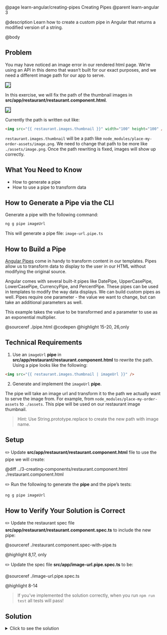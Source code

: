 @page learn-angular/creating-pipes Creating Pipes
@parent learn-angular 3

@description Learn how to create a custom pipe in Angular that returns a modified version of a string.

@body

## Problem

You may have noticed an image error in our rendered html page. We’re using an API in this demo that wasn’t built for our exact purposes, and we need a different image path for our app to serve.

<img src="../static/img/angular/3-creating-components/restaurant-component.png"
  style="border: solid 1px black; max-width: 320px;"/>

In this exercise, we will fix the path of the thumbnail images in **src/app/restaurant/restaurant.component.html**.

<img src="../static/img/angular/3b-creating-pipes/restaurant-thumbnails.png"
  style="border: solid 1px black; max-width: 320px;"/>

Currently the path is written out like:

```html
<img src="{{ restaurant.images.thumbnail }}" width="100" height="100" />
```

`restaurant.images.thumbnail` will be a path like `node_modules/place-my-order-assets/image.png`. We need to change that path to be more like `./assets/image.png`. Once
the path rewriting is fixed, images will show up correctly.

## What You Need to Know

- How to generate a pipe
- How to use a pipe to transform data

## How to Generate a Pipe via the CLI

Generate a pipe with the following command:

```bash
ng g pipe imageUrl
```

This will generate a pipe file: `image-url.pipe.ts`

## How to Build a Pipe

<a href="https://angular.io/guide/pipes">Angular Pipes</a> come in handy to transform content in our templates. Pipes allow us to transform data to display to the user in our HTML without modifying the original source.

Angular comes with several built-it pipes like DatePipe, UpperCasePipe, LowerCasePipe, CurrencyPipe, and PercentPipe. These pipes can be used in templates to modify the way data displays. We can build custom pipes as well. Pipes require one parameter - the value we want to change, but can take an additional parameters as well.

This example takes the value to be transformed and a parameter to use as an exponential multiplier.

@sourceref ./pipe.html
@codepen
@highlight 15-20, 26,only

## Technical Requirements

1. Use an `imageUrl` **pipe** in **src/app/restaurant/restaurant.component.html** to rewrite the path. Using a pipe looks like the following:

```html
<img src="{{ restaurant.images.thumbnail | imageUrl }}" />
```

2. Generate and implement the `imageUrl` **pipe**.

The pipe will take an image url and transform it to the path we actually want to serve the image from. For example, from `node_modules/place-my-order-assets` to `./assets`. This pipe will be used on our restaurant image thumbnail.

> Hint: Use String.prototype.replace to create the new path with image name.

## Setup

✏️ Update **src/app/restaurant/restaurant.component.html** file to use the pipe we will create:

@diff ../3-creating-components/restaurant.component.html ./restaurant.component.html

✏️ Run the following to generate the **pipe** and the pipe’s tests:

```bash
ng g pipe imageUrl
```

## How to Verify Your Solution is Correct

✏️ Update the restaurant spec file **src/app/restaurant/restaurant.component.spec.ts** to include the new pipe:

@sourceref ./restaurant.component.spec-with-pipe.ts

@highlight 8,17, only

✏️ Update the spec file **src/app/image-url.pipe.spec.ts** to be:

@sourceref ./image-url.pipe.spec.ts

@highlight 8-14

> If you’ve implemented the solution correctly, when you run `npm run test` all tests will pass!

## Solution

<details>
<summary>Click to see the solution</summary>
✏️ Update **src/app/image-url.pipe.ts** to:

@sourceref ./image-url.pipe.ts

@highlight 7-9

</details>
